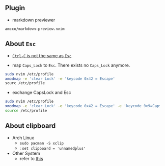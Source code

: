 ## Plugin

* markdown previewer

```
amcco/markdown-preview.nvim
```

## About `Esc`

* [`Ctrl-C` is not the same as `Esc`](https://vi.stackexchange.com/questions/25764/use-control-c-instead-of-escape-key)


* map `Caps_Lock` to `Esc`. There exists no `Caps_Lock` anymore.

```bash
sudo nvim /etc/profile
xmodmap -e 'clear Lock' -e 'keycode 0x42 = Escape'  
sourc /etc/profile
```

* exchange CapsLock and Esc

```bash
sudo nvim /etc/profile
xmodmap -e 'clear Lock' -e 'keycode 0x42 = Escape' -e 'keycode 0x9=Caps_Lock'
source /etc/profile
```

## About clipboard

* Arch Linux
    * `sudo pacman -S xclip`
    * `:set clipboard = 'unnamedplus'`
* Other System
    * refer to [this](https://ramezanpour.net/post/2022/07/24/access-os-clipboard-in-neovim)

